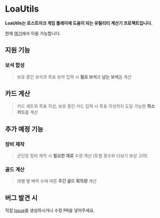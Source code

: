 # LoaUtils

**LoaUtils는 로스트아크 게임 플레이에 도움이 되는 유틸리티 계산기 프로젝트입니다.**

현재 [여기](https://loautils.vercel.app)에서 이용 가능합니다.

## 지원 기능

### 보석 합성
> 보유 중인 보석과 목표 보석 입력 시 **필요 보석**과 **남는 보석**을 계산

## 카드 계산
> 카드 세트와 목표 각성, 보유 중인 카드 입력 시 목표 각성까지 도달 가능한 **최소 카드**를 계산

## 추가 예정 기능

### 장비 제작
> 군단장 장비 제작 시 **필요한 재료** 수량 계산 (토벌 횟수와 더보기 보상 고려)

### 골드 계산
> 레벨 별 배럭 수에 따른 **주간 골드 획득량** 계산

## 버그 발견 시

직접 [Issue](https://github.com/orionmiz/loa-utils/issues)를 생성하시거나 수정 PR을 넣어주세요.
